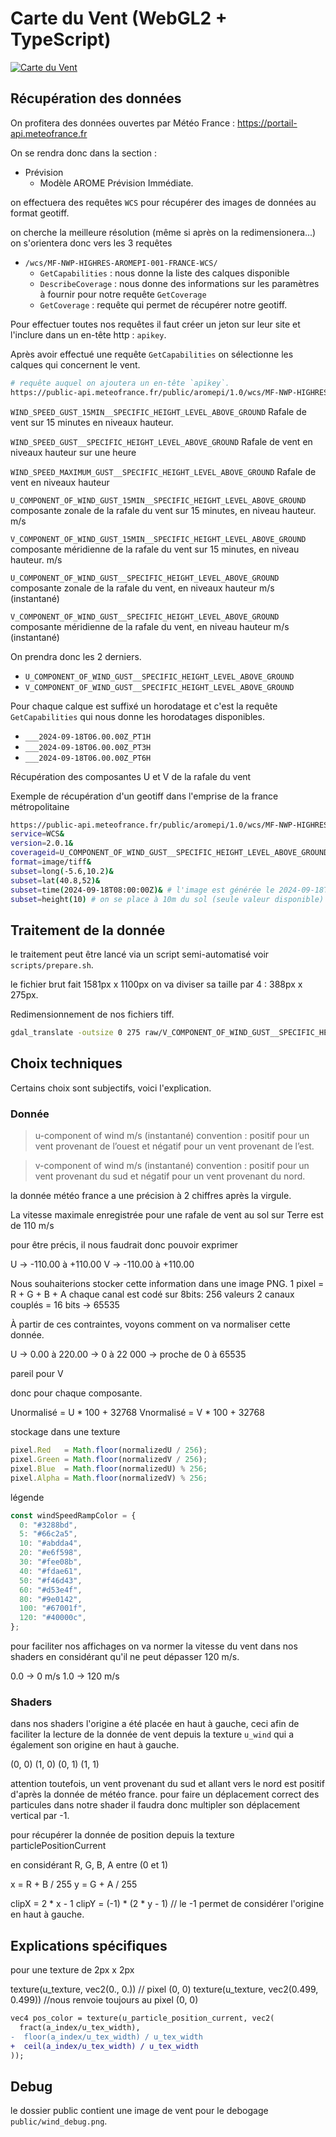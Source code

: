 # Carte du Vent (WebGL2 + TypeScript)

<a href="https://maplibre-react-components.pentatrion.com">
<img src="https://raw.githubusercontent.com/lhapaipai/wind-map/main/screenshot.png" alt="Carte du Vent" />
</a>

## Récupération des données

On profitera des données ouvertes par Météo France : https://portail-api.meteofrance.fr

On se rendra donc dans la section :

- Prévision
  - Modèle AROME Prévision Immédiate.

on effectuera des requêtes `WCS` pour récupérer des images de données au format geotiff.

on cherche la meilleure résolution (même si après on la redimensionera...) on s'orientera donc vers les 3 requêtes

- `/wcs/MF-NWP-HIGHRES-AROMEPI-001-FRANCE-WCS/`
  - `GetCapabilities`  : nous donne la liste des calques disponible
  - `DescribeCoverage` : nous donne des informations sur les paramètres à fournir pour notre requête `GetCoverage`
  - `GetCoverage`      : requête qui permet de récupérer notre geotiff.


Pour effectuer toutes nos requêtes il faut créer un jeton sur leur site et l'inclure dans un en-tête http : `apikey`.

Après avoir effectué une requête `GetCapabilities` on sélectionne les calques qui concernent le vent.

```bash
# requête auquel on ajoutera un en-tête `apikey`.
https://public-api.meteofrance.fr/public/aromepi/1.0/wcs/MF-NWP-HIGHRES-AROMEPI-001-FRANCE-WCS/GetCapabilities?service=WCS&version=2.0.1&language=fre
```


`WIND_SPEED_GUST_15MIN__SPECIFIC_HEIGHT_LEVEL_ABOVE_GROUND`
Rafale de vent sur 15 minutes en niveaux hauteur.

`WIND_SPEED_GUST__SPECIFIC_HEIGHT_LEVEL_ABOVE_GROUND`
Rafale de vent en niveaux hauteur sur une heure

`WIND_SPEED_MAXIMUM_GUST__SPECIFIC_HEIGHT_LEVEL_ABOVE_GROUND`
Rafale de vent en niveaux hauteur


`U_COMPONENT_OF_WIND_GUST_15MIN__SPECIFIC_HEIGHT_LEVEL_ABOVE_GROUND`
composante zonale de la rafale du vent sur 15 minutes, en niveau hauteur. m/s

`V_COMPONENT_OF_WIND_GUST_15MIN__SPECIFIC_HEIGHT_LEVEL_ABOVE_GROUND`
composante méridienne de la rafale du vent sur 15 minutes, en niveau hauteur. m/s


`U_COMPONENT_OF_WIND_GUST__SPECIFIC_HEIGHT_LEVEL_ABOVE_GROUND`
composante zonale de la rafale du vent, en niveaux hauteur m/s (instantané)

`V_COMPONENT_OF_WIND_GUST__SPECIFIC_HEIGHT_LEVEL_ABOVE_GROUND`
composante méridienne de la rafale du vent, en niveau hauteur m/s (instantané)


On prendra donc les 2 derniers.

- `U_COMPONENT_OF_WIND_GUST__SPECIFIC_HEIGHT_LEVEL_ABOVE_GROUND`
- `V_COMPONENT_OF_WIND_GUST__SPECIFIC_HEIGHT_LEVEL_ABOVE_GROUND`


Pour chaque calque est suffixé un horodatage et c'est la requête `GetCapabilities` qui nous donne les horodatages disponibles.

- `___2024-09-18T06.00.00Z_PT1H`
- `___2024-09-18T06.00.00Z_PT3H`
- `___2024-09-18T06.00.00Z_PT6H`


Récupération des composantes U et V de la rafale du vent

Exemple de récupération d'un geotiff dans l'emprise de la france métropolitaine

```bash
https://public-api.meteofrance.fr/public/aromepi/1.0/wcs/MF-NWP-HIGHRES-AROMEPI-001-FRANCE-WCS/GetCoverage?
service=WCS&
version=2.0.1&
coverageid=U_COMPONENT_OF_WIND_GUST__SPECIFIC_HEIGHT_LEVEL_ABOVE_GROUND___2024-09-18T06.00.00Z&
format=image/tiff&
subset=long(-5.6,10.2)&
subset=lat(40.8,52)&
subset=time(2024-09-18T08:00:00Z)& # l'image est générée le 2024-09-18T06.00.00 et effectue une prévision pour 2024-09-18T08:00:00Z
subset=height(10) # on se place à 10m du sol (seule valeur disponible)
```

## Traitement de la donnée

le traitement peut être lancé via un script semi-automatisé voir `scripts/prepare.sh`.

le fichier brut fait 1581px x 1100px on va diviser sa taille par 4 : 388px x 275px.


Redimensionnement de nos fichiers tiff.

```bash
gdal_translate -outsize 0 275 raw/V_COMPONENT_OF_WIND_GUST__SPECIFIC_HEIGHT_LEVEL_ABOVE_GROUND___2024-09-18T06.00.00Z.tiff export.tiff
```

## Choix techniques

Certains choix sont subjectifs, voici l'explication. 

### Donnée 

> u-component of wind m/s (instantané)
> convention : positif pour un vent provenant de l’ouest et négatif pour un vent provenant de l’est.

> v-component of wind m/s (instantané)
> convention : positif pour un vent provenant du sud et négatif pour un vent provenant du nord.

la donnée météo france a une précision à 2 chiffres après la virgule.


La vitesse maximale enregistrée pour une rafale de vent au sol sur Terre est de 110 m/s

pour être précis, il nous faudrait donc pouvoir exprimer

U -> -110.00 à +110.00
V -> -110.00 à +110.00

Nous souhaiterions stocker cette information dans une image PNG.
1 pixel = R + G + B + A
chaque canal est codé sur 8bits: 256 valeurs
2 canaux couplés = 16 bits -> 65535

À partir de ces contraintes, voyons comment on va normaliser cette donnée.

U -> 0.00 à 220.00
  -> 0 à 22 000
  -> proche de 0 à 65535

pareil pour V

donc pour chaque composante.

Unormalisé = U * 100 + 32768
Vnormalisé = V * 100 + 32768 

stockage dans une texture

```js
pixel.Red   = Math.floor(normalizedU / 256);
pixel.Green = Math.floor(normalizedV / 256);
pixel.Blue  = Math.floor(normalizedU) % 256;
pixel.Alpha = Math.floor(normalizedV) % 256;
```

légende

```ts
const windSpeedRampColor = {
  0: "#3288bd",
  5: "#66c2a5",
  10: "#abdda4",
  20: "#e6f598",
  30: "#fee08b",
  40: "#fdae61",
  50: "#f46d43",
  60: "#d53e4f",
  80: "#9e0142",
  100: "#67001f",
  120: "#40000c",
};
```
pour faciliter nos affichages on va normer la vitesse du vent dans nos shaders en considérant qu'il ne peut dépasser 120 m/s.

0.0 -> 0 m/s
1.0 -> 120 m/s

### Shaders 

dans nos shaders l'origine a été placée en haut à gauche, ceci afin de faciliter la lecture de la donnée de vent depuis la texture `u_wind` qui a également son origine
en haut à gauche.

(0, 0) (1, 0)
(0, 1) (1, 1)

attention toutefois, un vent provenant du sud et allant vers le nord est positif d'après la donnée de météo france. pour faire un déplacement correct des particules dans notre shader il faudra donc multipler son déplacement vertical par -1.


pour récupérer la donnée de position depuis la texture particlePositionCurrent

en considérant R, G, B, A entre (0 et 1)

x = R + B / 255
y = G + A / 255

clipX = 2 * x - 1
clipY = (-1) * (2 * y - 1) // le -1 permet de considérer l'origine en haut à gauche.


## Explications spécifiques

pour une texture de 2px x 2px

texture(u_texture, vec2(0., 0.)) // pixel (0, 0)
texture(u_texture, vec2(0.499, 0.499)) //nous renvoie toujours au pixel (0, 0)

```diff
vec4 pos_color = texture(u_particle_position_current, vec2(
  fract(a_index/u_tex_width),
-  floor(a_index/u_tex_width) / u_tex_width
+  ceil(a_index/u_tex_width) / u_tex_width
));
```

## Debug

le dossier public contient une image de vent pour le debogage `public/wind_debug.png`.